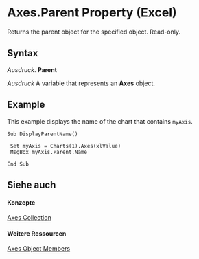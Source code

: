 
# Axes.Parent Property (Excel)

Returns the parent object for the specified object. Read-only.


## Syntax

 _Ausdruck_. **Parent**

 _Ausdruck_ A variable that represents an **Axes** object.


## Example

This example displays the name of the chart that contains  `myAxis`.


```
Sub DisplayParentName() 
 
 Set myAxis = Charts(1).Axes(xlValue) 
 MsgBox myAxis.Parent.Name 
 
End Sub
```


## Siehe auch


#### Konzepte


[Axes Collection](581e51e5-3dbb-7f0c-a87d-2d44f67dad0b.md)
#### Weitere Ressourcen


[Axes Object Members](http://msdn.microsoft.com/library/10a6fffe-65ff-e9b2-813c-357664e276a5%28Office.15%29.aspx)